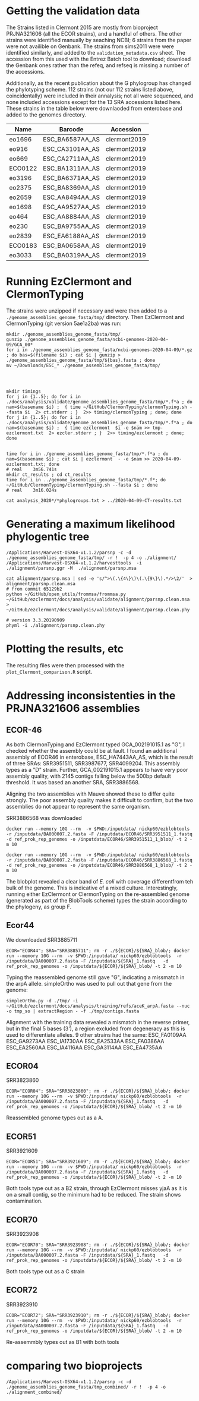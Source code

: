 # Getting the validation data
The Strains listed in Clermont 2015  are mostly from bioproject PRJNA321606 (all the ECOR strains), and a handful of others.  The other strains were identified manually by seaching NCBI; 6 strains from the paper were not availible on Genbank. The strains from sims2011 were were identified similarly, and added to the `validation_metadata.csv` sheet.  The accession from this used with the Entrez Batch tool to download; download the Genbank ones rather than the refeq, and refseq is missing a number of the accessions.

Additionally, as the recent publication about the G phylogroup has changed the phylotyping scheme.  112 strains (not our 112 strains listed above, coincidentally)  were included in their annalysis; not all were sequenced, and none included accessions except for the 13 SRA accessions listed here.  These strains in the table below were downlaoded from enterobase and added to the genomes directory.

| Name    | Barcode         | Accession    |
|---------|-----------------|--------------|
| eo1696  | ESC_BA6587AA_AS | clermont2019 |
| eo916   | ESC_CA3101AA_AS | clermont2019 |
| eo669   | ESC_CA2711AA_AS | clermont2019 |
| ECO0122 | ESC_BA1311AA_AS | clermont2019 |
| eo3196  | ESC_BA6371AA_AS | clermont2019 |
| eo2375  | ESC_BA8369AA_AS | clermont2019 |
| eo2659  | ESC_AA8494AA_AS | clermont2019 |
| eo1698  | ESC_AA9527AA_AS | clermont2019 |
| eo464   | ESC_AA8884AA_AS | clermont2019 |
| eo230   | ESC_BA9755AA_AS | clermont2019 |
| eo2839  | ESC_EA6188AA_AS | clermont2019 |
| ECO0183 | ESC_BA0658AA_AS | clermont2019 |
| eo3033  | ESC_BA0319AA_AS | clermont2019 |

# Running EzClermont and ClermonTyping
The strains were unzipped if necessary and were then added to a `./genome_assemblies_genome_fasta/tmp/` directory.  Then EzClermont and ClermonTyping (git version 5ae1a2ba) was run:

```
mkdir ./genome_assemblies_genome_fasta/tmp/
gunzip ./genome_assemblies_genome_fasta/ncbi-genomes-2020-04-09/GCA_00*
for i in ./genome_assemblies_genome_fasta/ncbi-genomes-2020-04-09/*.gz ; do bas=$(filename $i) ; cat $i | gunzip > ./genome_assemblies_genome_fasta/tmp/${bas}.fasta ; done
mv ~/Downloads/ESC_* ./genome_assemblies_genome_fasta/tmp/




mkdir timings
for j in {1..5}; do for i in ./docs/analysis/validate/genome_assemblies_genome_fasta/tmp/*.f*a ; do nam=$(basename $i) ;  { time ~/GitHub/ClermonTyping/clermonTyping.sh --fasta $i  2> ct.stderr ; }  2>> timing/clermonTyping ; done; done
for j in {1..5}; do for i in ./docs/analysis/validate/genome_assemblies_genome_fasta/tmp/*.f*a ; do nam=$(basename $i) ;  { time ezclermont  $i -e $nam >> tmp-ezclermont.txt  2> ezcler.stderr ; }  2>> timing/ezclermont ; done; done


time for i in ./genome_assemblies_genome_fasta/tmp/*.f*a ; do nam=$(basename $i) ; cat $i | ezclermont  - -e $nam >> 2020-04-09-ezclermont.txt; done
# real    3m56.741s
mkdir ct_results ; cd ct_results
time for i in ../genome_assemblies_genome_fasta/tmp/*.f*; do   ~/GitHub/ClermonTyping/clermonTyping.sh --fasta $i ; done
# real    3m16.024s

cat analysis_2020*/*phylogroups.txt > ../2020-04-09-CT-results.txt

```



# Generating a maximum likelihood phylogentic tree


```
/Applications/Harvest-OSX64-v1.1.2/parsnp -c -d ./genome_assemblies_genome_fasta/tmp/ -r !  -p 4 -o ./alignment/
/Applications/Harvest-OSX64-v1.1.2/harvesttools  -i ./alignment/parsnp.ggr -M  ./alignment/parsnp.msa

cat alignment/parsnp.msa | sed -e 's/^>\(.\{4\}\)\(.\{9\}\).*/>\2/'  > alignment/parsnp.clean.msa
# from commit 65129b2
python ~/GitHub/open_utils/frommsa/frommsa.py ~/GitHub/ezclermont/docs/analysis/validate/alignment/parsnp.clean.msa  > ~/GitHub/ezclermont/docs/analysis/validate/alignment/parsnp.clean.phy

# version 3.3.20190909
phyml -i ./alignment/parsnp.clean.phy
```

# Plotting the results, etc
The resulting files were then processed with the `plot_Clermont_comparison.R` script.


# Addressing inconsistenties in the PRJNA321606 assemblies
## ECOR-46
As both ClermonTyping and EzClermont typed GCA_002191015.1 as "G", I checked whether the assembly could be at fault.  I found an additional assembly of ECOR46 in enterobase, ESC_HA7443AA_AS, which is the result of three SRAs: SRR3951511, SRR3987677, SRR4099204. This assembly types as a "D" strain.  Further, GCA_002191015.1 appears to have very poor assembly quality, with 2145 contigs falling below the 500bp default threshold.  It was based an another SRA, SRR3886568.

Aligning the two assemblies with Mauve showed these to differ quite strongly.  The poor assembly quality makes it difficult to confirm, but the two assemblies do not appear to represent the same organism.


SRR3886568 was downloaded

```
docker run --memory 10G --rm  -v $PWD:/inputdata/ nickp60/ezblobtools  -r /inputdata/BA000007.2.fasta -F /inputdata/ECOR46/SRR3951511_1.fastq   -d ref_prok_rep_genomes -o /inputdata/ECOR46/SRR3951511_1_blob/ -t 2 -m 10

docker run --memory 10G --rm  -v $PWD:/inputdata/ nickp60/ezblobtools  -r /inputdata/BA000007.2.fasta -F /inputdata/ECOR46/SRR3886568_1.fastq   -d ref_prok_rep_genomes -o /inputdata/ECOR46/SRR3886568_1_blob/ -t 2 -m 10
```

The blobplot revealed a clear band of *E. coli* with coverage differentfrom teh bulk of the genome.  This is indicative of a mixed culture.  Interestingly, running either EzClermont or ClermonTyping  on the re-assembled genome (generated as part of the BlobTools scheme) types the strain according to the phylogeny, as group F.

## Ecor44

We downloaded SRR3885711
```
ECOR="ECOR44"; SRA="SRR3885711"; rm -r ./${ECOR}/${SRA}_blob/; docker run --memory 10G --rm  -v $PWD:/inputdata/ nickp60/ezblobtools  -r /inputdata/BA000007.2.fasta -F /inputdata/${SRA}_1.fastq   -d ref_prok_rep_genomes -o /inputdata/${ECOR}/${SRA}_blob/ -t 2 -m 10
```

Typing the reassembled genome still gave "G", indicating a missmatch in the arpA allele. simpleOrtho was used to pull out that gene from the genome:
```
simpleOrtho.py -d ./tmp/ -i ~/GitHub/ezclermont/docs/analysis/training/refs/aceK_arpA.fasta --nuc -o tmp_so | extractRegion - -f ./tmp/contigs.fasta
```
Alignment with the training data revealed a mismatch in the reverse primer, but in the final 5 bases (3'), a region excluded from degeneracy as this is used to differentiate alleles. 9 other strains had the same:
ESC_FA0109AA
ESC_GA9273AA
ESC_IA1730AA
ESC_EA2533AA
ESC_FA0386AA
ESC_EA2560AA
ESC_IA4116AA
ESC_GA3114AA
ESC_EA4735AA


## ECOR04

SRR3823860
```
ECOR="ECOR04"; SRA="SRR3823860"; rm -r ./${ECOR}/${SRA}_blob/; docker run --memory 10G --rm  -v $PWD:/inputdata/ nickp60/ezblobtools  -r /inputdata/BA000007.2.fasta -F /inputdata/${SRA}_1.fastq   -d ref_prok_rep_genomes -o /inputdata/${ECOR}/${SRA}_blob/ -t 2 -m 10
```
Reassembled genome types out as a A.

## ECOR51
SRR3921609
```
ECOR="ECOR51"; SRA="SRR3921609"; rm -r ./${ECOR}/${SRA}_blob/; docker run --memory 10G --rm  -v $PWD:/inputdata/ nickp60/ezblobtools  -r /inputdata/BA000007.2.fasta -F /inputdata/${SRA}_1.fastq   -d ref_prok_rep_genomes -o /inputdata/${ECOR}/${SRA}_blob/ -t 2 -m 10
```
Both tools type out as a B2 strain, through EzClermont misses yjaA as it is on a small contig, so the minimum had to be reduced.  The strain shows contamination.

## ECOR70
SRR3923908
```
ECOR="ECOR70"; SRA="SRR3923908"; rm -r ./${ECOR}/${SRA}_blob/; docker run --memory 10G --rm  -v $PWD:/inputdata/ nickp60/ezblobtools  -r /inputdata/BA000007.2.fasta -F /inputdata/${SRA}_1.fastq   -d ref_prok_rep_genomes -o /inputdata/${ECOR}/${SRA}_blob/ -t 2 -m 10
```
Both tools type out as a C strain


## ECOR72
SRR3923910
```
ECOR="ECOR72"; SRA="SRR3923910"; rm -r ./${ECOR}/${SRA}_blob/; docker run --memory 10G --rm  -v $PWD:/inputdata/ nickp60/ezblobtools  -r /inputdata/BA000007.2.fasta -F /inputdata/${SRA}_1.fastq   -d ref_prok_rep_genomes -o /inputdata/${ECOR}/${SRA}_blob/ -t 2 -m 10
```
Re-assemmbly types out as B1 with both tools


# comparing two bioprojects

```
/Applications/Harvest-OSX64-v1.1.2/parsnp -c -d ./genome_assemblies_genome_fasta/tmp_combined/ -r !  -p 4 -o ./alignment_combined/
```
